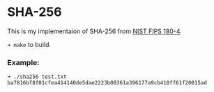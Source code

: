 # SHA-256

This is my implementaion of SHA-256 from [NIST FIPS 180-4](https://nvlpubs.nist.gov/nistpubs/FIPS/NIST.FIPS.180-4.pdf).

`➜ make` to build.

### Example:
```
➜ ./sha256 test.txt
ba7816bf8f01cfea414140de5dae2223b00361a396177a9cb410ff61f20015ad